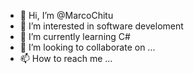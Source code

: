 - 👋 Hi, I’m @MarcoChitu
- 👀 I’m interested in software develoment
- 🌱 I’m currently learning C#
- 💞️ I’m looking to collaborate on ...
- 📫 How to reach me ...

<!---
MarcoChitu/MarcoChitu is a ✨ special ✨ repository because its `README.md` (this file) appears on your GitHub profile.
You can click the Preview link to take a look at your changes.
--->
